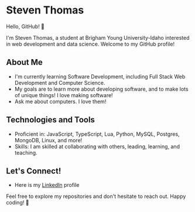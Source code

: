 # Steven Thomas

Hello, GitHub! 👋

I'm Steven Thomas, a student at Brigham Young University-Idaho interested in web development and data science. Welcome to my GitHub profile!

## About Me

- I'm currently learning Software Development, including Full Stack Web Development and Computer Science.
- My goals are to learn more about developing software, and to make lots of unique things! I love making software!
- Ask me about computers. I love them!

## Technologies and Tools

- Proficient in: JavaScript, TypeScript, Lua, Python, MySQL, Postgres, MongoDB, Linux, and more!
- Skills: I am skilled at collaborating with others, leading, learning, and teaching.

## Let's Connect!

- Here is my [LinkedIn](www.linkedin.com/in/steven-thomas-8383b1282) profile

Feel free to explore my repositories and don't hesitate to reach out. Happy coding! 🚀
